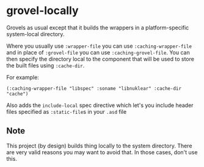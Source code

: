 # grovel-locally

Grovels as usual except that it builds the wrappers in a platform-specific system-local directory.

Where you usually use `:wrapper-file` you can use `:caching-wrapper-file` and in place of `:grovel-file` you can use `:caching-grovel-file`. You can then specify the directory local to the component that will be used to store the built files using `:cache-dir`.

For example:

    (:caching-wrapper-file "libspec" :soname "libnuklear" :cache-dir "cache")

Also adds the `include-local` spec directive which let's you include header files specified as `:static-file`s in your `.asd` file

## Note

This project (by design) builds thing locally to the system directory. There are very valid reasons you may want to avoid that. In those cases, don't use this.
